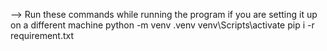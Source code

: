 --> Run these commands while running the program if you are setting it up on a different machine
python -m  venv .venv
venv\Scripts\activate
pip i -r requirement.txt